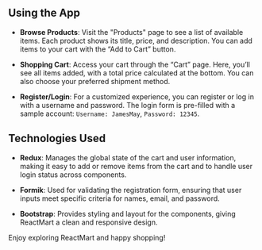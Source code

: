 ## Using the App

-   **Browse Products**:
    Visit the "Products" page to see a list of available items. Each product shows its title, price, and description. You can add items to your cart with the “Add to Cart” button.

-   **Shopping Cart**:
    Access your cart through the “Cart” page. Here, you’ll see all items added, with a total price calculated at the bottom. You can also choose your preferred shipment method.

-   **Register/Login**:
    For a customized experience, you can register or log in with a username and password. The login form is pre-filled with a sample account: `Username: JamesMay`, `Password: 12345`.

## Technologies Used

-   **Redux**:
    Manages the global state of the cart and user information, making it easy to add or remove items from the cart and to handle user login status across components.

-   **Formik**:
    Used for validating the registration form, ensuring that user inputs meet specific criteria for names, email, and password.

-   **Bootstrap**:
    Provides styling and layout for the components, giving ReactMart a clean and responsive design.

Enjoy exploring ReactMart and happy shopping!
